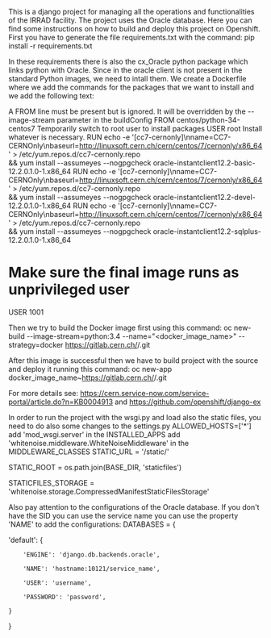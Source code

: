 This is a django project for managing all the operations and functionalities of the IRRAD facility. 
The project uses the Oracle database.
Here you can find some instructions on how to build and deploy this project on Openshift.
First you have to generate the file requirements.txt with the command: 
pip install -r requirements.txt

In these requirements there is also the cx_Oracle python package which links python with Oracle.
Since in the oracle client is not present in the standard Python images, we need to intall them.
We create a Dockerfile where we add the commands for the packages that we want to install and we add the following text:

A FROM line must be present but is ignored. It will be overridden by the --image-stream parameter in the buildConfig
FROM centos/python-34-centos7
Temporarily switch to root user to install packages
USER root
Install whatever is necessary. 
RUN echo -e '[cc7-cernonly]\nname=CC7-CERNOnly\nbaseurl=http://linuxsoft.cern.ch/cern/centos/7/cernonly/x86_64' > /etc/yum.repos.d/cc7-cernonly.repo \
    && yum install --assumeyes --nogpgcheck oracle-instantclient12.2-basic-12.2.0.1.0-1.x86_64
RUN echo -e '[cc7-cernonly]\nname=CC7-CERNOnly\nbaseurl=http://linuxsoft.cern.ch/cern/centos/7/cernonly/x86_64' > /etc/yum.repos.d/cc7-cernonly.repo \
    && yum install --assumeyes --nogpgcheck oracle-instantclient12.2-devel-12.2.0.1.0-1.x86_64
RUN echo -e '[cc7-cernonly]\nname=CC7-CERNOnly\nbaseurl=http://linuxsoft.cern.ch/cern/centos/7/cernonly/x86_64' > /etc/yum.repos.d/cc7-cernonly.repo \
    && yum install --assumeyes --nogpgcheck oracle-instantclient12.2-sqlplus-12.2.0.1.0-1.x86_64
# Make sure the final image runs as unprivileged user
USER 1001


Then we try to build the Docker image first using this command: 
oc new-build --image-stream=python:3.4 --name="<docker_image_name>" --strategy=docker https://gitlab.cern.ch/<team>/<project>.git

After this image is successful then we have to build project with the source and deploy it running this command: 
oc new-app docker_image_name~https://gitlab.cern.ch/<team>/<project>.git

For more details see: https://cern.service-now.com/service-portal/article.do?n=KB0004913
and https://github.com/openshift/django-ex


In order to run the project with the wsgi.py and load also the static files, you need to do also some changes to the settings.py
ALLOWED_HOSTS=['*']
add 'mod_wsgi.server' in the INSTALLED_APPS
add 'whitenoise.middleware.WhiteNoiseMiddleware' in the MIDDLEWARE_CLASSES
STATIC_URL = '/static/'

STATIC_ROOT = os.path.join(BASE_DIR, 'staticfiles')


STATICFILES_STORAGE = 'whitenoise.storage.CompressedManifestStaticFilesStorage'

Also pay attention to the configurations of the Oracle database. If you don't have the SID you can use the service name you can use the property 'NAME' to add the configurations:
DATABASES = {
  
  'default': {

        'ENGINE': 'django.db.backends.oracle',

        'NAME': 'hostname:10121/service_name',

        'USER': 'username',

        'PASSWORD': 'password',

    }

}
